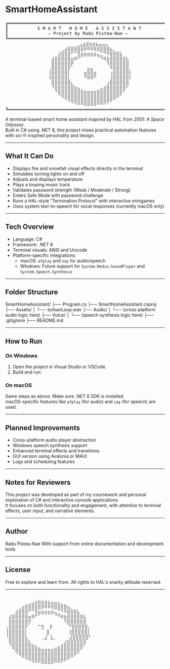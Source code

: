 # SmartHomeAssistant

<pre lang="markdown">
╔═════════════════════════════════════════════════════════════╗
║           S M A R T   H O M E   A S S I S T A N T           ║
║               — Project by Radu Pistea-Nae —                ║
╚═════════════════════════════════════════════════════════════╝
                  ⠀⠀⠀⠀⠀⠀⠀⢀⣠⣴⣾⣶⣶⣦⣤⣤⣄ ⠀ ⠀⠀⠀⠀⠀                 
                ⠀⠀⠀⠀⢀⣴⣿⣿⣿⣿⣿⡿⠿⠿⢿⣿⣿⣿⣿⣦⡀⠀⠀⠀⠀ 
                ⠀⠀⠀⣼⣿⣿⣿⠋⠉⣻⣶⣶⣶⣶⣶⣤⣉⠙⠻⣿⣿⣿⣧⠀⠀⠀
                ⠀⣼⣿⣿⣿⣿⣿⣶⠿⠋⠁⠀⠀⠀⠀⠈⠙⠿⣷⣿⣿⣿⣿⣿⣧⠀
                ⠀⣿⣿⣿⣿⣿⣿⡟⠀⠀⠀⠀⠀⠀⠀⠀⠀⠀⠹⣿⣿⣿⣿⣿⣿⠀
                ⢠⣿⣿⣿⣿⣿⡟⠀⠀⠀⠀⠀⣶⣶⠀⠀⠀⠀⠀⠙⣿⣿⣿⣿⣿⡄
                ⢸⣿⣿⣿⣿⣿⡇⠀⠀⠀⠀⣿⣿⣿⣿⠀⠀⠀⠀⢸⣿⣿⣿⣿⣿⡇
                ⠘⣿⣿⣿⣿⣿⣧⠀⠀⠀⠀⠈⠛⠛⠁⠀⠀⠀⠀⣼⣿⣿⣿⣿⣿⠃
                ⠀⢿⣿⣿⣿⣿⣿⣧⡀⠀⠀⠀⠀⠀⠀⠀⠀⢀⣼⣿⣿⣿⣿⣿⡿⠀
                ⠀⠈⢿⣿⣿⣿⣿⣿⣿⣷⣤⣀⣀⣀⣀⣤⣶⣿⣿⣿⣿⣿⣿⡿⠁⠀
                ⠀⠀⠀⠻⣿⣿⣿⣿⣿⣿⣿⣿⣿⣿⣿⣿⣿⣿⣿⣿⣿⣿⠟⠀⠀⠀
                ⠀⠀⠀⠀⠈⠛⢿⣿⣿⣿⣿⣿⣿⣿⣿⣿⣿⣿⣿⡿⠛⠁⠀⠀⠀⠀
                ⠀⠀⠀⠀⠀⠀⠀⠈⠙⠛⠛⠿⠿⠿⠿⠛⠛⠋⠁⠀⠀⠀⠀⠀⠀⠀
╚═════════════════════════════════════════════════════════════╝
</pre>

A terminal-based smart home assistant inspired by HAL from *2001: A Space Odyssey*.  
Built in C# using .NET 8, this project mixes practical automation features with sci-fi-inspired personality and design.

---

## What It Can Do

- Displays fire and snowfall visual effects directly in the terminal
- Simulates turning lights on and off
- Adjusts and displays temperature
- Plays a looping music track
- Validates password strength (Weak / Moderate / Strong)
- Enters Safe Mode with password challenge
- Runs a HAL-style "Termination Protocol" with interactive minigames
- Uses system text-to-speech for vocal responses (currently macOS only)

---

## Tech Overview

- Language: C#
- Framework: .NET 8
- Terminal visuals: ANSI and Unicode
- Platform-specific integrations:
  - macOS: `afplay` and `say` for audio/speech
  - Windows: Future support for `System.Media.SoundPlayer` and `System.Speech.Synthesis`

---

## Folder Structure

SmartHomeAssistant/
├── Program.cs
├── SmartHomeAssistant.csproj
├── Assets/
│ └── turbanLoop.wav
├── Audio/
│ └── (cross-platform audio logic here)
├── Voice/
│ └── (speech synthesis logic here)
├── .gitignore
├── README.md

---

## How to Run

### On Windows
1. Open the project in Visual Studio or VSCode.
2. Build and run:

### On macOS
Same steps as above. Make sure .NET 8 SDK is installed.  
macOS-specific features like `afplay` (for audio) and `say` (for speech) are used.

---

## Planned Improvements

- Cross-platform audio player abstraction
- Windows speech synthesis support
- Enhanced terminal effects and transitions
- GUI version using Avalonia or MAUI
- Logs and scheduling features

---

## Notes for Reviewers

This project was developed as part of my coursework and personal exploration of C# and interactive console applications.  
It focuses on both functionality and engagement, with attention to terminal effects, user input, and narrative elements.

---

## Author

Radu Pistea-Nae
With support from online documentation and development tools

---

## License

Free to explore and learn from. All rights to HAL's snarky attitude reserved.

---

<pre lang="markdown">

⠀⠀⠀⠀⠀⠀⠀⢀⣠⣴⣾⣶⣶⣦⣤⣤⣄⡀⠀⠀⠀⠀⠀⠀⠀
⠀⠀⠀⠀⢀⣴⣿⣿⣿⣿⣿⡿⠿⠿⢿⣿⣿⣿⣿⣦⡀⠀⠀⠀⠀
⠀⠀⠀⣼⣿⣿⣿⠋⠉⣻⣶⣶⣶⣶⣶⣤⣉⠙⠻⣿⣿⣿⣧⠀⠀⠀
⠀⣼⣿⣿⣿⣿⣿⣶⠿⠋⠁⠀⠀⠀⠀⠈⠙⠿⣷⣿⣿⣿⣿⣿⣧⠀
⠀⣿⣿⣿⣿⣿⣿⡟⠀⠀⠀⠀⠀⠀⠀⠀⠀⠀⠹⣿⣿⣿⣿⣿⣿⠀
⢠⣿⣿⣿⣿⣿⡟⠀⠀⠀⠉⣻  ⡟⠀⠀⠀ ⠀⠙⣿⣿⣿⣿⣿⡄
⢸⣿⣿⣿⣿⣿⡇⠀⠀⠀⠀  ⣿  ⠀⠀⠀⠀⢸⣿⣿⣿⣿⣿⡇
⠘⣿⣿⣿⣿⣿⣧⠀⠀⠀⠀⢀⣼ ⣧⡀⠀⠀ ⠀⣼⣿⣿⣿⣿⣿⠃
⠀⢿⣿⣿⣿⣿⣿⣧⡀⠀⠀⠀⠀⠀⠀⠀⠀⢀⣼⣿⣿⣿⣿⣿⡿⠀
⠀⠈⢿⣿⣿⣿⣿⣿⣿⣷⣤⣀⣀⣀⣀⣤⣶⣿⣿⣿⣿⣿⣿⡿⠁⠀
⠀⠀⠀⠻⣿⣿⣿⣿⣿⣿⣿⣿⣿⣿⣿⣿⣿⣿⣿⣿⣿⣿⠟⠀⠀⠀
⠀⠀⠀⠀⠈⠛⢿⣿⣿⣿⣿⣿⣿⣿⣿⣿⣿⣿⣿⡿⠛⠁⠀⠀⠀⠀
⠀⠀⠀⠀⠀⠀⠀⠈⠙⠛⠛⠿⠿⠿⠿⠛⠛⠋⠁⠀⠀⠀⠀⠀⠀
</pre>⠀
